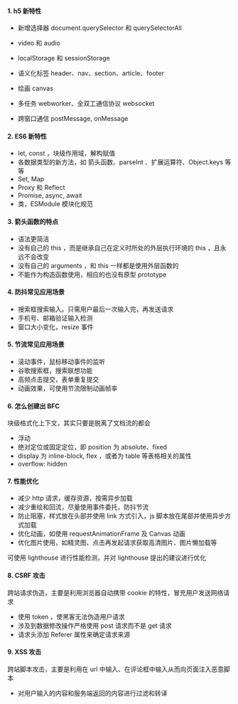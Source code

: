 #### 1. h5 新特性

- 新增选择器 document.querySelector 和 querySelectorAll 

- video 和 audio

- localStorage 和 sessionStorage

- 语义化标签 header、nav、section、article、footer

- 绘画 canvas

- 多任务 webworker、全双工通信协议 websocket 

- 跨窗口通信 postMessage, onMessage 

  

#### 2. ES6 新特性

- let, const ，块级作用域，解构赋值
- 各数据类型的新方法，如 箭头函数、parseInt 、扩展运算符、Object.keys 等等
- Set, Map
- Proxy 和 Reflect
- Promise, async, await
- 类，ESModule 模块化规范



#### 3. 箭头函数的特点

- 语法更简洁
- 没有自己的 this ，而是继承自己在定义时所处的外层执行环境的 this ，且永远不会改变
- 没有自己的 arguments ，和 this 一样都是使用外层函数的
- 不能作为构造函数使用，相应的也没有原型 prototype 



#### 4. 防抖常见应用场景

- 搜索框搜索输入。只需用户最后一次输入完，再发送请求
- 手机号、邮箱验证输入检测
- 窗口大小变化，resize 事件



#### 5. 节流常见应用场景

- 滚动事件，鼠标移动事件的监听
- 谷歌搜索框，搜索联想功能
- 高频点击提交，表单重复提交
- 动画效果，可使用节流限制动画帧率



#### 6. 怎么创建出 BFC 

块级格式化上下文，其实只要是脱离了文档流的都会

- 浮动
- 绝对定位或固定定位，即 position 为 absolute、fixed
- display 为 inline-block, flex ，或者为 table 等表格相关的属性
- overflow: hidden



#### 7. 性能优化

- 减少 http 请求，缓存资源，按需异步加载
- 减少重绘和回流，尽量使用事件委托，防抖节流
- 防止阻塞，样式放在头部并使用 link 方式引入，js 脚本放在尾部并使用异步方式加载
- 优化动画，如使用 requestAnimationFrame 及 Canvas 动画
- 优化图片使用，如精灵图、点击再发起请求获取高清图片、图片懒加载等

可使用 lighthouse 进行性能检测，并对 lighthouse 提出的建议进行优化



#### 8. CSRF 攻击

跨站请求伪造，主要是利用浏览器自动携带 cookie 的特性，冒充用户发送网络请求

- 使用 token ，使黑客无法伪造用户请求
- 涉及到数据修改操作严格使用 post 请求而不是 get 请求
- 请求头添加 Referer 属性来确定请求来源



#### 9. XSS 攻击

跨站脚本攻击，主要是利用在 url 中输入、在评论框中输入从而向页面注入恶意脚本

- 对用户输入的内容和服务端返回的内容进行过滤和转译



